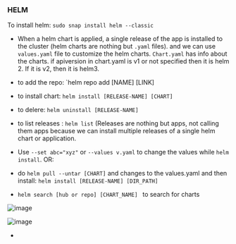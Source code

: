 ### HELM

To install helm: `sudo snap install helm --classic`

- When a helm chart is applied, a single release of the app is installed to the cluster (helm charts are nothing but `.yaml` files). and we can use `values.yaml` file to customize the helm charts. `Chart.yaml` has info about the charts. if apiversion in chart.yaml is v1 or not specified then it is helm 2. If it is v2, then it is helm3.

- to add the repo: `helm repo add [NAME] [LINK]
- to install chart: `helm install [RELEASE-NAME] [CHART]`
- to delere: `helm uninstall [RELEASE-NAME]`
- to list releases : `helm list` (Releases are nothing but apps, not calling them apps because we can install multiple releases of a single helm chart or application.
- Use `--set abc="xyz"` or `--values v.yaml` to change the values while `helm install`. OR:
- do `helm pull --untar [CHART]` and changes to the values.yaml and then install: `helm install [RELEASE-NAME] [DIR_PATH]`
-  `helm search [hub or repo] [CHART_NAME] ` to search for charts  

![image](https://github.com/user-attachments/assets/65810fa2-61c4-47b6-b5a8-6576f0bac018)

![image](https://github.com/user-attachments/assets/7a4f91c9-c6b9-4261-8168-93fc005ef3cb)

- 
